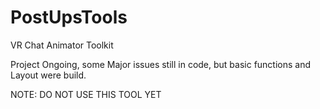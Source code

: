 # PostUpsTools
VR Chat Animator Toolkit

Project Ongoing, some Major issues still in code,
but basic functions and Layout were build.


NOTE: DO NOT USE THIS TOOL YET
